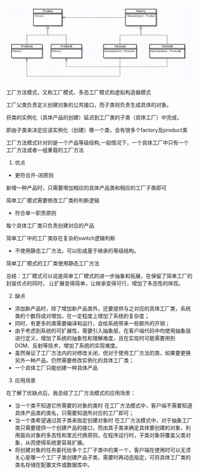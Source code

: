 

![1](https://github.com/fumeidonga/markdownPic/blob/master/designmodel/factory.png?raw=true)

工厂方法模式，又称工厂模式、多态工厂模式和虚拟构造器模式

工厂父类负责定义创建对象的公共接口，而子类则负责生成具体的对象。

将类的实例化（具体产品的创建）延迟到工厂类的子类（具体工厂）中完成，

即由子类来决定应该实例化（创建）哪一个类，会有很多个factory及product类

工厂方法模式针对的是一个产品等级结构,一般情况下，一个具体工厂中只有一个工厂方法或者一组重载的工厂方法

1. 优点

* 更符合开-闭原则

新增一种产品时，只需要增加相应的具体产品类和相应的工厂子类即可

简单工厂模式需要修改工厂类的判断逻辑

* 符合单一职责原则

每个具体工厂类只负责创建对应的产品

简单工厂中的工厂类存在复杂的switch逻辑判断

* 不使用静态工厂方法，可以形成基于继承的等级结构。

简单工厂模式的工厂类使用静态工厂方法

总结：工厂模式可以说是简单工厂模式的进一步抽象和拓展，在保留了简单工厂的封装优点的同时，
让扩展变得简单，让继承变得可行，增加了多态性的体现。

2. 缺点

* 添加新产品时，除了增加新产品类外，还要提供与之对应的具体工厂类，系统类的个数将成对增加，在一定程度上增加了系统的复杂度；
* 同时，有更多的类需要编译和运行，会给系统带来一些额外的开销；
* 由于考虑到系统的可扩展性，需要引入抽象层，在客户端代码中均使用抽象层进行定义，增加了系统的抽象性和理解难度，且在实现时可能需要用到DOM、反射等技术，增加了系统的实现难度。
* 虽然保证了工厂方法内的对修改关闭，但对于使用工厂方法的类，如果要更换另外一种产品，仍然需要修改实例化的具体工厂类；
* 一个具体工厂只能创建一种具体产品

3. 应用场景

在了解了优缺点后，我总结了工厂方法模式的应用场景：

* 当一个类不知道它所需要的对象的类时
在工厂方法模式中，客户端不需要知道具体产品类的类名，只需要知道所对应的工厂即可；
* 当一个类希望通过其子类来指定创建对象时
在工厂方法模式中，对于抽象工厂类只需要提供一个创建产品的接口，而由其子类来确定具体要创建的对象，利用面向对象的多态性和里氏代换原则，在程序运行时，子类对象将覆盖父类对象，从而使得系统更容易扩展。
* 将创建对象的任务委托给多个工厂子类中的某一个，客户端在使用时可以无须关心是哪一个工厂子类创建产品子类，需要时再动态指定，可将具体工厂类的类名存储在配置文件或数据库中。





